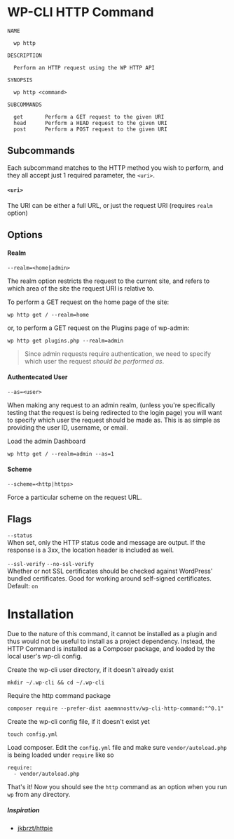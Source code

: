 WP-CLI HTTP Command
=====================

```
NAME

  wp http

DESCRIPTION

  Perform an HTTP request using the WP HTTP API

SYNOPSIS

  wp http <command>

SUBCOMMANDS

  get       Perform a GET request to the given URI
  head      Perform a HEAD request to the given URI
  post      Perform a POST request to the given URI
```

## Subcommands
Each subcommand matches to the HTTP method you wish to perform, and they all accept just 1 required parameter, the `<uri>`.

#### `<uri>`
The URI can be either a full URL, or just the request URI (requires `realm` option)

## Options

#### Realm
```
--realm=<home|admin>
```
The realm option restricts the request to the current site, and refers to which area of the site the request URI is relative to.

To perform a GET request on the home page of the site:
```
wp http get / --realm=home
```
or, to perform a GET request on the Plugins page of wp-admin:
```
wp http get plugins.php --realm=admin
```
> Since admin requests require authentication, we need to specify which user the request _should be performed as_.

#### Authentecated User
```
--as=<user>
```
When making any request to an admin realm, (unless you're specifically testing that the request is being redirected to the login page) you will want to specify which user the request should be made as.  This is as simple as providing the user ID, username, or email.

Load the admin Dashboard
```
wp http get / --realm=admin --as=1
```

#### Scheme
```
--scheme=<http|https>
```
Force a particular scheme on the request URL.

## Flags
`--status`  
When set, only the HTTP status code and message are output.  If the response is a 3xx, the location header is included as well.

`--ssl-verify` `--no-ssl-verify`  
Whether or not SSL certificates should be checked against WordPress' bundled certificates.  Good for working around self-signed certificates.
Default: `on`

# Installation
Due to the nature of this command, it cannot be installed as a plugin and thus would not be useful to install as a project dependency.  Instead, the HTTP Command is installed as a Composer package, and loaded by the local user's wp-cli config.

 
Create the wp-cli user directory, if it doesn't already exist
```
mkdir ~/.wp-cli && cd ~/.wp-cli
```
Require the http command package
```
composer require --prefer-dist aaemnnosttv/wp-cli-http-command:"^0.1"
```
Create the wp-cli config file, if it doesn't exist yet
```
touch config.yml
```
Load composer.  Edit the `config.yml` file and make sure `vendor/autoload.php` is being loaded under `require` like so
```
require:
  - vendor/autoload.php
```

That's it!  Now you should see the `http` command as an option when you run `wp` from any directory.


##### Inspiration
- [jkbrzt/httpie](https://github.com/jkbrzt/httpie)
